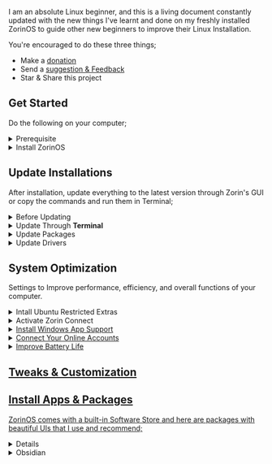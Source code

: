 I am an absolute Linux beginner, and this is a living document constantly updated with the new things I've learnt and done on my freshly installed ZorinOS to guide other new beginners to improve their Linux Installation.

You're encouraged to do these three things;  
- Make a [donation](https://selar.co/showlove/tinyzorin)
- Send a [suggestion & Feedback](https://x.com/N51N3)
- Star & Share this project

## Get Started  
Do the following on your computer;

<details>  
  <summary>Prerequisite</summary>  
  <ul>   
    <li>Backup your files in an external drive</li>  
    <li>Check system requirements & hardware compatibility <a href="https://help.zorin.com/docs/getting-started/system-requirements">here.</a></li>  
  </ul>  
</details>  

<details>  
  <summary>Install ZorinOS</summary>  
  <ul>  
    <li>Follow this guide on <a href="https://help.zorin.com/docs/getting-started/install-zorin-os/">how to install ZorinOS.</a></li>
    <li>For visual learners, here's a <a href="https://www.youtube.com/watch?v=sA3igThg1qc">video guide</a></li>    
  </ul>  
</details>
 

## Update Installations  
After installation, update everything to the latest version through Zorin's GUI or copy the commands and run them in Terminal;  

<details>  
  <summary>Before Updating</summary>  
  <ul>  
    <li>Go into the Software Store and click on <strong>Software & Updates</strong>.</li>  
    <li>Click on <strong>Other Software</strong> then turn on <strong>Canonical Partners</strong>.</li>
    <li>A pop-up will appear. Click <strong>Close</strong>.</li>
  </ul>  
</details>  

<details>  
  <summary>Update Through <strong>Terminal</strong></summary>  
   <ul>  
    <li><code>sudo apt update</code> + <code>enter</code> to check for updates</li>
    <li><code>sudo apt upgrade</code> + <code>enter</code> to apply the updates</li> 
    <li>Restart your computer</li>
  </ul> 
</details>  

<details>  
  <summary>Update Packages</summary> 
</details> 
<details>  
  <summary>Update Drivers</summary> 
</details>  

## System Optimization  
Settings to Improve performance, efficiency, and overall functions of your computer.  

<details>  
  <summary>Intall Ubuntu Restricted Extras</summary>  
  <ul>  
    <li>This enables support for a wide range of multimedia formats and proprietary tools like audio and video codecs, Adobe Flash Plugin, Unrar and GStreamer Plugins on your computer</li>
    <li><code>sudo apt install ubuntu-restricted-extras</code> + <code>enter</code> to install</li>  
 </ul> 
</details>  

<details>  
  <summary>Activate Zorin Connect</summary>  
  <ul>  
    <li>This app alloows you to connect your Zorin OS computer to your Android phone for file sharing, clipboard sharing, remote input and more</li>  
    <li>Zorin Connect is already pre-installed</li>
    <li>On your Android device, download from <a href="https://play.google.com/store/apps/details?id=com.zorinos.zorin_connect">Playstore</li>
  </ul> 
</details>  

<details>  
  <summary>Install Windows App Support</summary>  
  <ul>  
    <li>This app lets you install and run various Windows applications directly on Zorin OS without needing a full Windows installation.</li>  
    <li>open the Zorin Menu → System Tools → Windows App Support.</li>
    <li>Click <strong>Install</strong></li>
  </ul> 
</details>  

<details>  
  <summary>Connect Your Online Accounts</summary>
</details>  

<details>  
  <summary>Improve Battery Life</summary>  
  <ul>   
      <li>TLP is a power management tool designed to optimize the battery life on your laptop.</li>  
      <li><code>sudo apt install tlp</code> + <code>enter</code> to install</li>  
      <li>Restart your computer</li>
 </ul> 
</details>

## Tweaks & Customization  
## Install Apps & Packages  
ZorinOS comes with a built-in Software Store and here are packages with beautiful UIs that I use and recommend;  
<details>  
  
  <summary>Floorp</summary>  
    <ul>   
      <li>A fast, lightweight open-source browser with a focus on privacy and customization based on Firefox.</li>
      <li> <a href="https://zorin.com/os/download">Download</a></li>
    </ul> 
</details>  

<details>  
  <summary>Obsidian</summary>  
    <ul>   
      <li>A fast, lightweight open-source browser with a focus on privacy and customization based on Firefox.</li>
      <li> <a href="https://zorin.com/os/download">Download</a></li>
    </ul> 
</details>
